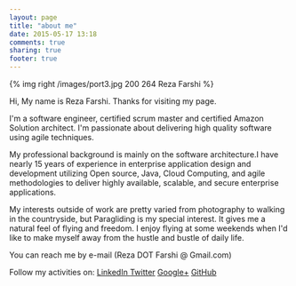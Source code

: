 ```yaml
---
layout: page
title: "about me"
date: 2015-05-17 13:18
comments: true
sharing: true
footer: true
---
```


{% img right /images/port3.jpg 200 264 Reza Farshi %} 

Hi, My name is Reza Farshi. Thanks for visiting my page. 

I'm a software engineer, certified scrum  master and certified Amazon Solution architect. I'm passionate about delivering high quality software using agile techniques.

My professional background is mainly on the software architecture.I have  nearly 15 years of experience in enterprise application design and development utilizing Open source, Java, Cloud Computing, and agile methodologies to deliver highly available, scalable, and secure enterprise applications.

My interests outside of work are pretty varied from photography to walking in the countryside, but Paragliding is my special interest. It gives me a natural feel of flying and freedom. I enjoy flying at some weekends when I'd like to make myself away from the hustle and bustle of daily life.

You can reach me by e-mail (Reza DOT Farshi @ Gmail.com) 

Follow my activities on:  [LinkedIn ](https://au.linkedin.com/pub/reza-farshi/11/1a5/648)  [Twitter](https://twitter.com/farshitwitts) [Google+](https://plus.google.com/117494928711002538023/about)  [GitHub](https://github.com/farshi/)
 
